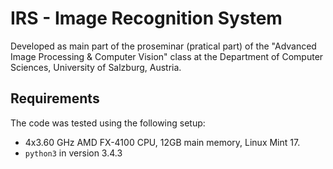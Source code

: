 # IRS - Image Recognition System

Developed as main part of the proseminar (pratical part) of the "Advanced Image
Processing & Computer Vision" class at the Department of Computer Sciences,
University of Salzburg, Austria.

## Requirements

The code was tested using the following setup:

* 4x3.60 GHz AMD FX-4100 CPU, 12GB main memory, Linux Mint 17.
* `python3` in version 3.4.3
